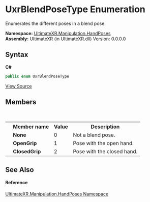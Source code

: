 # UxrBlendPoseType Enumeration
 

Enumerates the different poses in a blend pose.

**Namespace:**&nbsp;<a href="N_UltimateXR_Manipulation_HandPoses">UltimateXR.Manipulation.HandPoses</a><br />**Assembly:**&nbsp;UltimateXR (in UltimateXR.dll) Version: 0.0.0.0

## Syntax

**C#**<br />
``` C#
public enum UxrBlendPoseType
```

<a href="UltimateXR/Scripts/Manipulation/HandPoses/UxrBlendPoseType.cs" rel="noopener noreferrer" title="View the source code">View Source</a><br />

## Members
&nbsp;<table><tr><th></th><th>Member name</th><th>Value</th><th>Description</th></tr><tr><td /><td target="F:UltimateXR.Manipulation.HandPoses.UxrBlendPoseType.None">**None**</td><td>0</td><td>Not a blend pose.</td></tr><tr><td /><td target="F:UltimateXR.Manipulation.HandPoses.UxrBlendPoseType.OpenGrip">**OpenGrip**</td><td>1</td><td>Pose with the open hand.</td></tr><tr><td /><td target="F:UltimateXR.Manipulation.HandPoses.UxrBlendPoseType.ClosedGrip">**ClosedGrip**</td><td>2</td><td>Pose with the closed hand.</td></tr></table>

## See Also


#### Reference
<a href="N_UltimateXR_Manipulation_HandPoses">UltimateXR.Manipulation.HandPoses Namespace</a><br />
